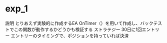 # exp_1
説明
   とりあえず実験的に作成するEA
   OnTimer（）を用いて作成し、バックテストでこの関数が動作するかどうかも検証する
ストラテジー
   30日に1回エントリー
   エントリーのタイミングで、ポジションを持っていれば決済
